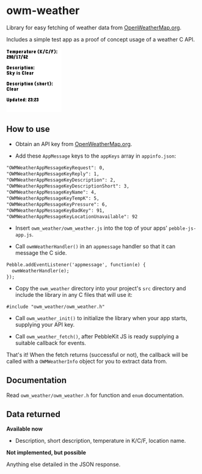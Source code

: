 # owm-weather

Library for easy fetching of weather data from [OpenWeatherMap.org](http://home.openweathermap.org).

Includes a simple test app as a proof of concept usage of a weather C API.

![basalt](screenshots/basalt.png)


## How to use

* Obtain an API key from [OpenWeatherMap.org](http://home.openweathermap.org/users/sign_up).

* Add these `AppMessage` keys to the `appKeys` array in `appinfo.json`:

```
"OWMWeatherAppMessageKeyRequest": 0,
"OWMWeatherAppMessageKeyReply": 1,
"OWMWeatherAppMessageKeyDescription": 2,
"OWMWeatherAppMessageKeyDescriptionShort": 3,
"OWMWeatherAppMessageKeyName": 4,
"OWMWeatherAppMessageKeyTempK": 5,
"OWMWeatherAppMessageKeyPressure": 6,
"OWMWeatherAppMessageKeyBadKey": 91,
"OWMWeatherAppMessageKeyLocationUnavailable": 92
```

* Insert `owm_weather/owm_weather.js` into the top of your apps' `pebble-js-app.js`.

* Call `owmWeatherHandler()` in an `appmessage` handler so that it can message the C side.

```
Pebble.addEventListener('appmessage', function(e) {
  owmWeatherHandler(e);
});
```

* Copy the `owm_weather` directory into your project's `src` directory and include the library in any C files that will use it:

```
#include "owm_weather/owm_weather.h"
```

* Call `owm_weather_init()` to initialize the library when your app starts, supplying your API key.

* Call `owm_weather_fetch()`, after PebbleKit JS is ready supplying a suitable
  callback for events.

That's it! When the fetch returns (successful or not), the callback will be called with a `OWMWeatherInfo` object for you to extract data from.


## Documentation

Read `owm_weather/owm_weather.h` for function and `enum` documentation.


## Data returned

**Available now**

* Description, short description, temperature in K/C/F, location name.

**Not implemented, but possible**

Anything else detailed in the JSON response.
